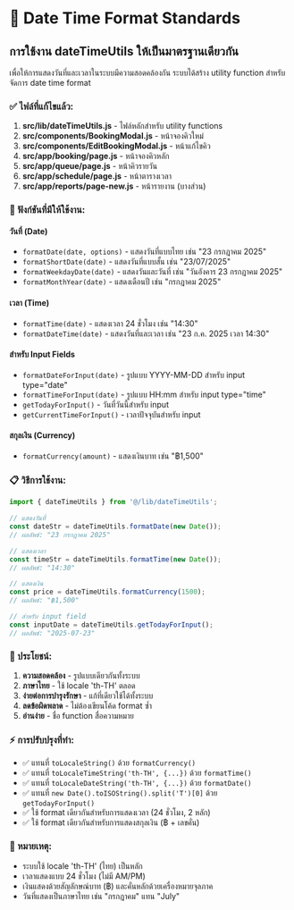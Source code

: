 # 📅 Date Time Format Standards

## การใช้งาน dateTimeUtils ให้เป็นมาตรฐานเดียวกัน

เพื่อให้การแสดงวันที่และเวลาในระบบมีความสอดคล้องกัน ระบบได้สร้าง utility function สำหรับจัดการ date time format

### ✅ ไฟล์ที่แก้ไขแล้ว:

1. **src/lib/dateTimeUtils.js** - ไฟล์หลักสำหรับ utility functions
2. **src/components/BookingModal.js** - หน้าจองคิวใหม่
3. **src/components/EditBookingModal.js** - หน้าแก้ไขคิว
4. **src/app/booking/page.js** - หน้าจองคิวหลัก
5. **src/app/queue/page.js** - หน้าคิวรายวัน
6. **src/app/schedule/page.js** - หน้าตารางเวลา
7. **src/app/reports/page-new.js** - หน้ารายงาน (บางส่วน)

### 🔧 ฟังก์ชันที่มีให้ใช้งาน:

#### วันที่ (Date)
- `formatDate(date, options)` - แสดงวันที่แบบไทย เช่น "23 กรกฎาคม 2025"
- `formatShortDate(date)` - แสดงวันที่แบบสั้น เช่น "23/07/2025" 
- `formatWeekdayDate(date)` - แสดงวันและวันที่ เช่น "วันอังคาร 23 กรกฎาคม 2025"
- `formatMonthYear(date)` - แสดงเดือนปี เช่น "กรกฎาคม 2025"

#### เวลา (Time)
- `formatTime(date)` - แสดงเวลา 24 ชั่วโมง เช่น "14:30"
- `formatDateTime(date)` - แสดงวันที่และเวลา เช่น "23 ก.ค. 2025 เวลา 14:30"

#### สำหรับ Input Fields
- `formatDateForInput(date)` - รูปแบบ YYYY-MM-DD สำหรับ input type="date"
- `formatTimeForInput(date)` - รูปแบบ HH:mm สำหรับ input type="time"
- `getTodayForInput()` - วันที่วันนี้สำหรับ input
- `getCurrentTimeForInput()` - เวลาปัจจุบันสำหรับ input

#### สกุลเงิน (Currency)
- `formatCurrency(amount)` - แสดงเงินบาท เช่น "฿1,500"

### 📋 วิธีการใช้งาน:

```javascript
import { dateTimeUtils } from '@/lib/dateTimeUtils';

// แสดงวันที่
const dateStr = dateTimeUtils.formatDate(new Date());
// ผลลัพธ์: "23 กรกฎาคม 2025"

// แสดงเวลา
const timeStr = dateTimeUtils.formatTime(new Date());
// ผลลัพธ์: "14:30"

// แสดงเงิน
const price = dateTimeUtils.formatCurrency(1500);
// ผลลัพธ์: "฿1,500"

// สำหรับ input field
const inputDate = dateTimeUtils.getTodayForInput();
// ผลลัพธ์: "2025-07-23"
```

### 🎯 ประโยชน์:

1. **ความสอดคล้อง** - รูปแบบเดียวกันทั้งระบบ
2. **ภาษาไทย** - ใช้ locale 'th-TH' ตลอด
3. **ง่ายต่อการบำรุงรักษา** - แก้ที่เดียวใช้ได้ทั้งระบบ
4. **ลดข้อผิดพลาด** - ไม่ต้องเขียนโค้ด format ซ้ำ
5. **อ่านง่าย** - ชื่อ function สื่อความหมาย

### ⚡ การปรับปรุงที่ทำ:

- ✅ แทนที่ `toLocaleString()` ด้วย `formatCurrency()`
- ✅ แทนที่ `toLocaleTimeString('th-TH', {...})` ด้วย `formatTime()`
- ✅ แทนที่ `toLocaleDateString('th-TH', {...})` ด้วย `formatDate()`
- ✅ แทนที่ `new Date().toISOString().split('T')[0]` ด้วย `getTodayForInput()`
- ✅ ใช้ format เดียวกันสำหรับการแสดงเวลา (24 ชั่วโมง, 2 หลัก)
- ✅ ใช้ format เดียวกันสำหรับการแสดงสกุลเงิน (฿ + เลขคั่น)

### 📝 หมายเหตุ:

- ระบบใช้ locale 'th-TH' (ไทย) เป็นหลัก
- เวลาแสดงแบบ 24 ชั่วโมง (ไม่มี AM/PM)
- เงินแสดงด้วยสัญลักษณ์บาท (฿) และคั่นหลักด้วยเครื่องหมายจุลภาค
- วันที่แสดงเป็นภาษาไทย เช่น "กรกฎาคม" แทน "July"
